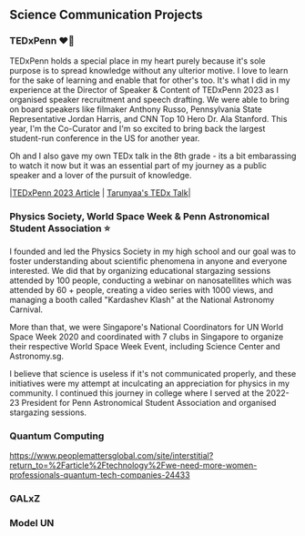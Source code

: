 ## Science Communication Projects

### TEDxPenn ❤️🖤
TEDxPenn holds a special place in my heart purely because it's sole purpose is to spread knowledge without any ulterior motive. I love to learn for the sake of learning and enable that for other's too. It's what I did in my experience at the Director of Speaker & Content of TEDxPenn 2023 as I organised speaker recruitment and speech drafting. We were able to bring on board speakers like filmaker Anthony Russo, Pennsylvania State Representative Jordan Harris, and CNN Top 10 Hero Dr. Ala Stanford. This year, I'm the Co-Curator and I'm so excited to bring back the largest student-run conference in the US for another year. 

Oh and I also gave my own TEDx talk in the 8th grade - its a bit embarassing to watch it now but it was an essential part of my journey as a public speaker and a lover of the pursuit of knowledge.

|[TEDxPenn 2023 Article](https://www.thedp.com/article/2023/03/penn-tedx-conference-revolution-speakers-anthony-russo-jordan-harris) | [Tarunyaa's TEDx Talk](https://www.youtube.com/watch?v=x_Rg82p0j50)|

### Physics Society, World Space Week & Penn Astronomical Student Association ⭐️
I founded and led the Physics Society in my high school and our goal was to foster understanding about scientific phenomena in anyone and everyone interested. We did that by organizing educational stargazing sessions attended by 100 people, conducting a webinar on nanosatellites which was attended by 60 + people, creating a video series with 1000 views, and managing a booth called "Kardashev Klash" at the National Astronomy Carnival. 

More than that, we were Singapore's National Coordinators for UN World Space Week 2020 and coordinated with 7 clubs in Singapore to organize their respective World Space Week Event, including Science Center and Astronomy.sg. 

I believe that science is useless if it's not communicated properly, and these initiatives were my attempt at  inculcating an appreciation for physics in my community. I continued this journey in college where I served at the 2022-23 President for Penn Astronomical Student Association and organised stargazing sessions. 

### Quantum Computing
https://www.peoplemattersglobal.com/site/interstitial?return_to=%2Farticle%2Ftechnology%2Fwe-need-more-women-professionals-quantum-tech-companies-24433 
### GALxZ

### Model UN

